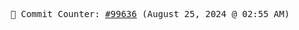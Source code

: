 <p align="center">
    <samp>
        📮 Commit Counter: <a href="https://github.com/Javascript-void0/Javascript-void0/commits/main">#99636</a> (August 25, 2024 @ 02:55 AM)
    </samp>
</p>